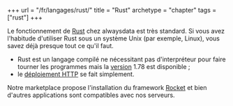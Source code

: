 +++
url = "/fr/langages/rust/"
title = "Rust"
archetype = "chapter"
tags = ["rust"]
+++

Le fonctionnement de [Rust](https://www.rust-lang.org/fr) chez alwaysdata est très standard. Si vous avez l'habitude d'utiliser Rust sous un système Unix (par exemple, Linux), vous savez déjà presque tout ce qu'il faut.

* Rust est un langage compilé ne nécessitant pas d'interpréteur pour faire tourner les programmes mais la [version](languages/rust/configuration#version) 1.78 est disponible ;
* le [déploiement HTTP](languages/rust/configuration#déploiement-http) se fait simplement.

Notre marketplace propose l'installation du framework [Rocket](https://rocket.rs/) et bien d'autres applications sont compatibles avec nos serveurs.
